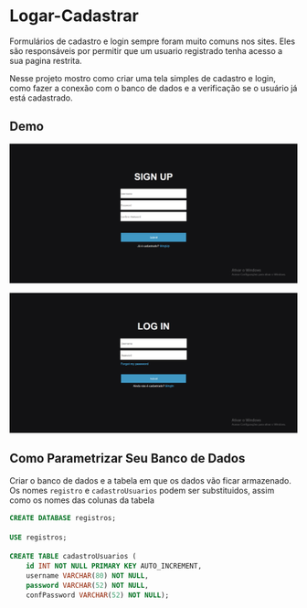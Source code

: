 # Logar-Cadastrar

Formulários de cadastro e login sempre foram muito comuns nos sites. Eles são responsáveis por permitir que um usuario registrado tenha acesso a sua pagina restrita.

Nesse projeto mostro como criar uma tela simples de cadastro e login, como fazer a conexão com o banco de dados e a verificação se o usuário já está cadastrado.

## Demo


![](https://github.com/jacksoncastilho/Logar-Cadastrar/blob/main/pictures/Captura%20de%20tela%202020-11-10%20075546.png)

![](https://github.com/jacksoncastilho/Logar-Cadastrar/blob/main/pictures/Captura%20de%20tela%202020-11-10%20075721.png)


## Como Parametrizar Seu Banco de Dados

Criar o banco de dados e a tabela em que os dados vão ficar armazenado. Os nomes ```registro``` e ```cadastroUsuarios``` podem ser substituidos, assim como os nomes das colunas da tabela

```sql
CREATE DATABASE registros;

USE registros;

CREATE TABLE cadastroUsuarios (
    id INT NOT NULL PRIMARY KEY AUTO_INCREMENT,           
    username VARCHAR(80) NOT NULL,                       
    password VARCHAR(52) NOT NULL,                       
    confPassword VARCHAR(52) NOT NULL);

```
